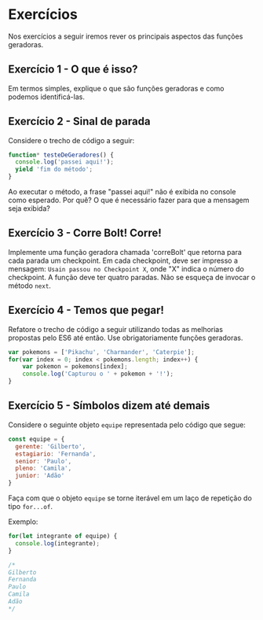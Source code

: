# Exercícios

Nos exercícios a seguir iremos rever os principais aspectos das funções geradoras.

## Exercício 1 - O que é isso?
Em termos simples, explique o que são funções geradoras e como podemos identificá-las.


## Exercício 2 - Sinal de parada
Considere o trecho de código a seguir:
``` javascript
function* testeDeGeradores() {
  console.log('passei aqui!');
  yield 'fim do método';
}
```

Ao executar o método, a frase "passei aqui!" não é exibida no console como esperado. Por quê? O que é necessário fazer para que a mensagem seja exibida?


## Exercício 3 - Corre Bolt! Corre!
Implemente uma função geradora chamada 'correBolt' que retorna para cada parada um checkpoint. Em cada checkpoint, deve ser impresso a mensagem: `Usain passou no Checkpoint X`, onde "X" indica o número do checkpoint. A função deve ter quatro paradas. Não se esqueça de invocar o método `next`.


## Exercício 4 - Temos que pegar!
Refatore o trecho de código a seguir utilizando todas as melhorias propostas pelo ES6 até então. Use obrigatoriamente funções geradoras.

``` javascript
var pokemons = ['Pikachu', 'Charmander', 'Caterpie'];
for(var index = 0; index < pokemons.length; index++) {
	var pokemon = pokemons[index];
	console.log('Capturou o ' + pokemon + '!');
}
```

## Exercício 5 - Símbolos dizem até demais
Considere o seguinte objeto `equipe` representada pelo código que segue:
``` javascript
const equipe = {
  gerente: 'Gilberto',
  estagiario: 'Fernanda',
  senior: 'Paulo',
  pleno: 'Camila',
  junior: 'Adão'
}
```

Faça com que o objeto `equipe` se torne iterável em um laço de repetição do tipo `for...of`.

Exemplo:
``` javascript
for(let integrante of equipe) {
  console.log(integrante);
}

/*
Gilberto
Fernanda
Paulo
Camila
Adão
*/
```